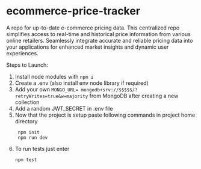 # ecommerce-price-tracker

A repo for up-to-date e-commerce pricing data. This centralized repo simplifies access to real-time and historical price information from various online retailers. Seamlessly integrate accurate and reliable pricing data into your applications for enhanced market insights and dynamic user experiences.

Steps to Launch:

1. Install node modules with
   `npm i`
2. Create a .env (also install env node library if required)
3. Add your own
   `MONGO_URL= mongodb+srv://$$$$$/?retryWrites=true&w=majority`
   from MongoDB after creating a new collection
4. Add a random JWT_SECRET in .env file
5. Now that the project is setup paste following commands in project home directory
   ```
    npm init
    npm run dev
   ```
6. To run tests just enter
   ```
   npm test
   ```
